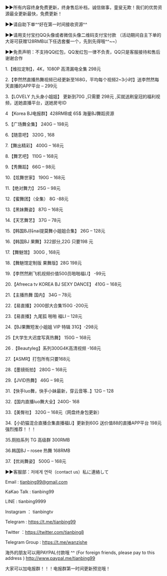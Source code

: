 ►►所有内容终身免费更新，终身售后补档，诚信做事，童叟无欺！我们的优势资源最全更新最快，免费更新！

►►请自助下单^^好在第一时间接收资源^^ 

►►请用支付宝扫QQ头像或者微信头像二维码支付宝付款
（活动期间自主下单的大哥可获赠128RMB以下任选套餐一个，先到先得哦^^~~）

►►免责声明：不支持QQ红包，QQ发红包一律不负责，QQ只是客服接待和售后谢谢合作

1.【维拉定制】，4K，1080P 高清漏电全集 298元

2.【李然然直播热舞视频已经更新至168G，平均每个视频2~3小时】送李然然每天直播的APP平台 – 299元

3.【LOVELY 九头身小姐姐】 更新到70G ,只需要 298元 ,买就送刷皇冠的福利视频，送她直播平台，送她房号ID

4 【Korea BJ电报群】428RMB或 65$ 海量BJ舞蹈资源

5.【广场舞全集】 240G – 198元

6.【随意吧】 320G , 168

7.【舞出精彩】 400G – 168元

8.【舞艺吧】 110G – 168元

9.【秀舞蹈】 66G – 98元

10.【炫舞世家】 190G – 168元

11.【绝对舞力】 25G – 98元

12.【蜜舞团】（全集） 8G -88元

13.【黑妹舞姿】 87G – 168元

14.【天艺舞艺】 37G – 78元

15.【韩国BJ抖nai提莫舞小姐姐合集】 26G – 128元

16.【韩国BJ 果舞】322部分,22G 只要198 元

17.【舞魅馆】 300G , 168元

18.【舞魅馆定制版 果舞版】28G 198元

19.【李然然刷飞机视频价值500员啪啪福LI】 -99元

20.【Afreeca tv KOREA BJ SEXY DANCE】 410G – 168元

21.【主播热舞 国内】 34G – 78元

22.【易直播】2000部大合集150G -200元

23.【易直播】九尾狐 啪啪 福LI – 128元

24.【BJ果舞短发小姐姐 VIP 特辑 31G】-298元

25【大学生大迟度写真热舞】 150G – 168元

26 .【Beautyleg】系列300G4K高清视频 -168元

27.【ASMR】打包所有只要168元

28.【墨镜街拍】 280G – 168元

29.【JVID热舞】 46G – 98元

31.【快手luo舞，快手小妹最新，穿云音等..】12G – 128

32.【国内直播luo舞大全】240G- 168

33.【美臀社】 320G – 168元（网盘终身包更新）

34.【小奶猫混合直播合集直播福Li】更新到60G 送价值88的直播APP平台 198元 强烈推荐！！！

35.厕拍系列 TG 高级群 300RMB

36.韩国BJ – rosee 热舞 168RMB

37.【优尚舞姿】 500G – 168元

►►客服部：저에게 연락（contact us）私に連絡して

Email : tianbing99@gmail.com

KaKao Talk : tianbing99

LINE : tianbing9999

Instagram ： tianbingtv

Telegram : https://t.me/tianbing99

Twitter ：https://twitter.com/tianbing8

Telegram Group : https://t.me/wanzishe

海外的朋友可以用PAYPAL付款哦 ^^ (For foreign friends, please pay to this address )  http://www.paypal.me/tianbing99

大家可以加电报群！！！电报群第一时间更新预览哦！
